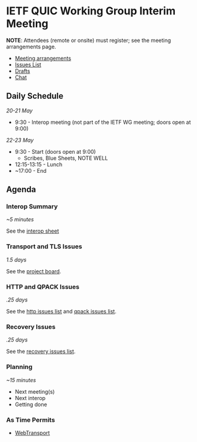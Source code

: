 # IETF QUIC Working Group Interim Meeting

**NOTE**: Attendees (remote or onsite) must register; see the meeting arrangements page.

* [Meeting arrangements](https://github.com/quicwg/wg-materials/blob/master/interim-19-05/arrangements.md)
* [Issues List](https://github.com/quicwg/base-drafts/issues)
* [Drafts](https://github.com/quicwg/base-drafts)
* [Chat](xmpp:quic@jabber.ietf.org?join)

## Daily Schedule

_20-21 May_

* 9:30 - Interop meeting (not part of the IETF WG meeting; doors open at 9:00)


_22-23 May_

* 9:30 - Start (doors open at 9:00)
  * Scribes, Blue Sheets, NOTE WELL
* 12:15-13:15 - Lunch
* ~17:00 - End


## Agenda

### Interop Summary

_~5 minutes_

See the [interop sheet](https://docs.google.com/spreadsheets/d/1D0tW89vOoaScs3IY9RGC0UesWGAwE6xyLk0l4JtvTVg/edit#gid=535093126)


### Transport and TLS Issues

_1.5 days_

See the [project board](https://github.com/quicwg/base-drafts/projects/5).


### HTTP and QPACK Issues

_.25 days_

See the [http issues list](https://github.com/quicwg/base-drafts/issues?utf8=✓&q=is%3Aissue+is%3Aopen+label%3A-http+label%3Adesign) and [qpack issues list](https://github.com/quicwg/base-drafts/issues?utf8=✓&q=is%3Aissue+is%3Aopen+label%3A-qpack+label%3Adesign).


### Recovery Issues

_.25 days_

See the [recovery issues list](https://github.com/quicwg/base-drafts/issues?utf8=✓&q=is%3Aissue+is%3Aopen+label%3A-recovery+label%3Adesign).


### Planning

_~15 minutes_

- Next meeting(s)
- Next interop
- Getting done


### As Time Permits

- [WebTransport](https://tools.ietf.org/html/draft-vvv-webtransport-overview-00)
